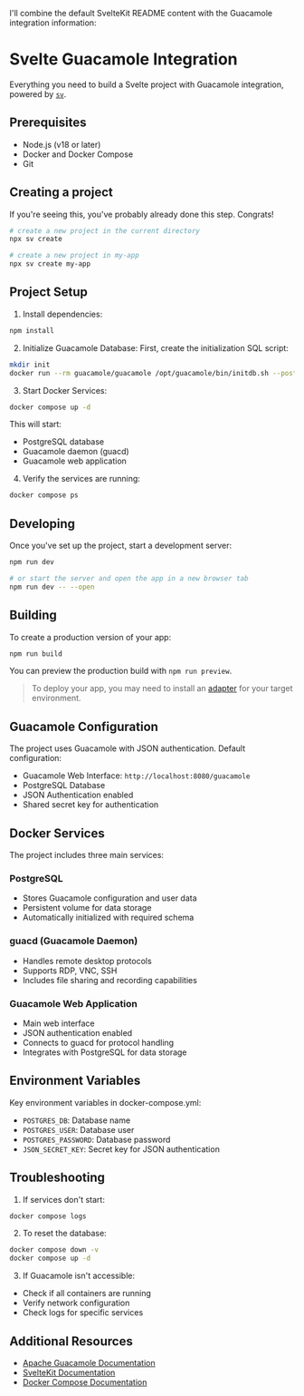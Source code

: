 I'll combine the default SvelteKit README content with the Guacamole integration information:

# Svelte Guacamole Integration

Everything you need to build a Svelte project with Guacamole integration, powered by [`sv`](https://github.com/sveltejs/cli).

## Prerequisites

- Node.js (v18 or later)
- Docker and Docker Compose
- Git

## Creating a project

If you're seeing this, you've probably already done this step. Congrats!

```bash
# create a new project in the current directory
npx sv create

# create a new project in my-app
npx sv create my-app
```

## Project Setup

1. Install dependencies:
```bash
npm install
```

2. Initialize Guacamole Database:
First, create the initialization SQL script:
```bash
mkdir init
docker run --rm guacamole/guacamole /opt/guacamole/bin/initdb.sh --postgresql > init/initdb.sql
```

3. Start Docker Services:
```bash
docker compose up -d
```

This will start:
- PostgreSQL database
- Guacamole daemon (guacd)
- Guacamole web application

4. Verify the services are running:
```bash
docker compose ps
```

## Developing

Once you've set up the project, start a development server:

```bash
npm run dev

# or start the server and open the app in a new browser tab
npm run dev -- --open
```

## Building

To create a production version of your app:

```bash
npm run build
```

You can preview the production build with `npm run preview`.

> To deploy your app, you may need to install an [adapter](https://svelte.dev/docs/kit/adapters) for your target environment.

## Guacamole Configuration

The project uses Guacamole with JSON authentication. Default configuration:
- Guacamole Web Interface: `http://localhost:8080/guacamole`
- PostgreSQL Database
- JSON Authentication enabled
- Shared secret key for authentication

## Docker Services

The project includes three main services:

### PostgreSQL
- Stores Guacamole configuration and user data
- Persistent volume for data storage
- Automatically initialized with required schema

### guacd (Guacamole Daemon)
- Handles remote desktop protocols
- Supports RDP, VNC, SSH
- Includes file sharing and recording capabilities

### Guacamole Web Application
- Main web interface
- JSON authentication enabled
- Connects to guacd for protocol handling
- Integrates with PostgreSQL for data storage

## Environment Variables

Key environment variables in docker-compose.yml:
- `POSTGRES_DB`: Database name
- `POSTGRES_USER`: Database user
- `POSTGRES_PASSWORD`: Database password
- `JSON_SECRET_KEY`: Secret key for JSON authentication

## Troubleshooting

1. If services don't start:
```bash
docker compose logs
```

2. To reset the database:
```bash
docker compose down -v
docker compose up -d
```

3. If Guacamole isn't accessible:
- Check if all containers are running
- Verify network configuration
- Check logs for specific services

## Additional Resources

- [Apache Guacamole Documentation](https://guacamole.apache.org/doc/gug/)
- [SvelteKit Documentation](https://kit.svelte.dev/docs)
- [Docker Compose Documentation](https://docs.docker.com/compose/)
